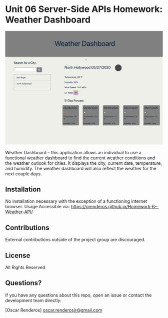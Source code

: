 # Unit 06 Server-Side APIs Homework: Weather Dashboard

<img width="1200" alt="app" src="https://github.com/orenderos/Homework-6--Weather-API/blob/master/Picture.png" >

Weather Dashboard – this application allows an individual to use a functional weather dashboard to find the current weather conditions and the weather outlook for cities. It displays the city, current date, temperature, and humidity. The weather dashboard will also reflect the weather for the next couple days.


## Installation
No installation necessary with the exception of a functioning internet browser.
Usage
Accessible via: https://orenderos.github.io/Homework-6--Weather-API/

## Contributions
External contributions outside of the project group are discouraged.

## License
All Rights Reserved

## Questions?
If you have any questions about this repo, open an issue or contact the development team directly:

 [Oscar Renderos] oscar.renderosjr@gmail.com

